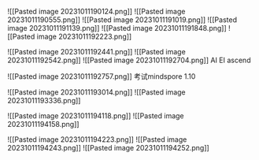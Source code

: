 ![[Pasted image 20231011190124.png]]
![[Pasted image 20231011190555.png]]
![[Pasted image 20231011191019.png]]
![[Pasted image 20231011191139.png]]
![[Pasted image 20231011191848.png]]
![[Pasted image 20231011192223.png]]

![[Pasted image 20231011192441.png]]
![[Pasted image 20231011192542.png]]
![[Pasted image 20231011192704.png]]
AI EI ascend

![[Pasted image 20231011192757.png]]
考试mindspore 1.10

![[Pasted image 20231011193014.png]]
![[Pasted image 20231011193336.png]]


![[Pasted image 20231011194118.png]]
![[Pasted image 20231011194158.png]]

![[Pasted image 20231011194223.png]]
![[Pasted image 20231011194243.png]]
![[Pasted image 20231011194252.png]]
